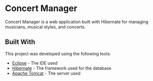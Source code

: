 # Concert Manager

Concert Manager is a web application built with Hibernate for managing musicians, musical styles, and concerts.

## Built With

This project was developed using the following tools:

* [Eclipse](https://www.eclipse.org/) - The IDE used
* [Hibernate](https://hibernate.org/) - The framework used for the database
* [Apache Tomcat](http://tomcat.apache.org/) - The server used
